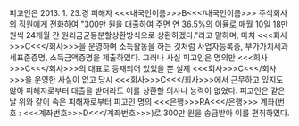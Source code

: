 피고인은 2013. 1. 23.경 피해자 <<<내국인이름>>>B<<</내국인이름>>> 주식회사의 직원에게 전화하여 "300만 원을 대출하여 주면 연 36.5%의 이율로 매월 10일 18만 원씩 24개월 간 원리금균등분할상환방식으로 상환하겠다."라고 말하며, 마치 <<<회사>>>C<<</회사>>>을 운영하며 소득활동을 하는 것처럼 사업자등록증, 부가가치세과세표준증명, 소득금액증명을 제출하였다.
그러나 사실 피고인은 명의만 <<<회사>>>C<<</회사>>>의 대표로 등재되어 있었을 뿐 실제 <<<회사>>>C<<</회사>>>을 운영한 사실이 없고 당시 <<<회사>>>C<<</회사>>>에서 근무하고 있지도 않아 피해자로부터 대출을 받더라도 이를 상환할 의사나 능력이 없었다.
피고인은 같은 날 위와 같이 속은 피해자로부터 피고인 명의 <<<은행>>>RA<<</은행>>> 계좌(번호 : <<<계좌번호>>>D<<</계좌번호>>>)로 300만 원을 송금받아 이를 편취하였다.